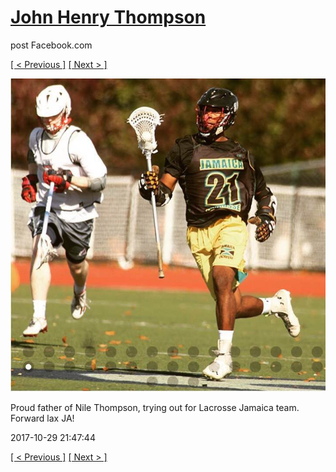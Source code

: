 # [John Henry Thompson](../README.md)
post Facebook.com

[[ < Previous ]](2017-10-31-3.md) [[ Next > ]](2017-10-29-2.md)

[![](../media/2017-10-29/Timeline-Photos-Proud-father-of-Nile-Thompson-trying-out-for-Lac.jpg)](../README.md)

Proud father of Nile Thompson, trying out for Lacrosse Jamaica team. Forward lax JA!

2017-10-29 21:47:44

[[ < Previous ]](2017-10-31-3.md) [[ Next > ]](2017-10-29-2.md)